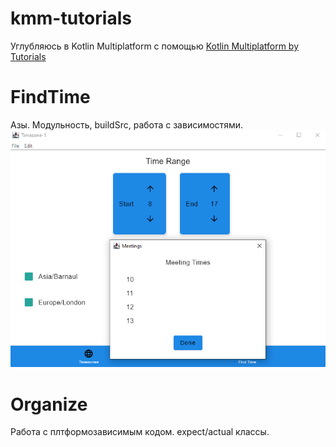 # kmm-tutorials

Углубляюсь в Kotlin Multiplatform с помощью [Kotlin Multiplatform by Tutorials](https://www.raywenderlich.com/books/kotlin-multiplatform-by-tutorials)</br >

# FindTime
Азы. Модульность, buildSrc, работа с зависимостями.
![image](https://github.com/kifio/kmm-tutorials/blob/master/FindTime/Preview-Desktop.png)

# Organize
Работа с плтформозависимым кодом. expect/actual классы.
